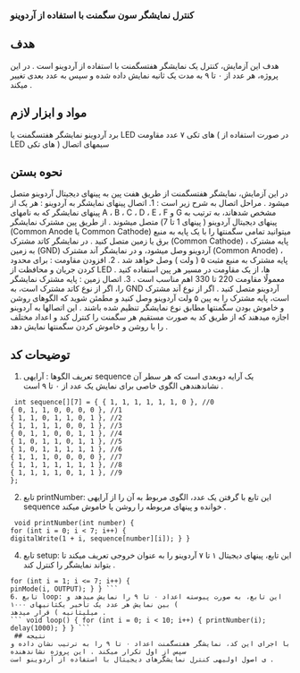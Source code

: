 ### کنترل نمایشگر سون سگمنت با استفاده از آردوینو
## هدف
هدف این آزمایش، کنترل یک نمایشگر هفتسگمنت با استفاده از آردوینو است . در این پروژه، هر عدد از ۰ تا ۹ به مدت یک
ثانیه نمایش داده شده و سپس به عدد بعدی تغییر میکند .
## مواد و ابزار لازم
برد آردوینو
نمایشگر هفتسگمنت یا LED های تکی
۷ عدد مقاومت ( در صورت استفاده از LED های تکی ) سیمهای اتصال
## نحوه بستن
در این آزمایش، نمایشگر هفتسگمنت از طریق هفت پین به پینهای دیجیتال آردوینو متصل میشود . مراحل اتصال به شرح
زیر است : 1. اتصال پینهای نمایشگر به آردوینو : هر یک از پینهای نمایشگر که به نامهای A ، B ، C ، D ، E ، F و G مشخص شدهاند، به ترتیب به پینهای دیجیتال آردوینو
( پینهای 1 تا 7) متصل میشوند . از طریق پین مشترک نمایشگر (Common Anode یا Common Cathode) میتوانید تمامی سگمنتها را با یک پایه
به منبع برق یا زمین متصل کنید . در نمایشگر کاتد مشترک (Common Cathode) ، پایه مشترک به زمین (GND)
آردوینو وصل میشود، و در نمایشگر آند مشترک (Common Anode) ، پایه مشترک به منبع مثبت ۵ ( ولت ) وصل خواهد
شد . 2. افزودن مقاومت : برای محدود کردن جریان و محافظت از LED ها، از یک مقاومت در مسیر هر پین استفاده کنید . معمولًا مقاومت 220 تا
330 اهم مناسب است . 3. اتصال زمین : پایه مشترک نمایشگر را، اگر از نوع کاتد مشترک است، به GND آردوینو متصل کنید . اگر از نوع آند مشترک است، پایه مشترک را به پین ۵ ولت آردوینو وصل کنید و مطمئن شوید که الگوهای روشن و
خاموش بودن سگمنتها مطابق نوع نمایشگر تنظیم شده باشند . این اتصالها به آردوینو اجازه میدهند که از طریق کد به صورت مستقیم هر سگمنت را کنترل کند و اعداد مختلف را با
روشن و خاموش کردن سگمنتها نمایش دهد .
## توضیحات کد
1. تعریف الگوها : آرایهی sequence یک آرایه دوبعدی است که هر سطر آن نشاندهندهی الگوی خاصی برای نمایش یک
عدد از ۰ تا ۹ است .
```
 int sequence[][7] = { { 1, 1, 1, 1, 1, 1, 0 }, //0
{ 0, 1, 1, 0, 0, 0, 0 }, //1
{ 1, 1, 0, 1, 1, 0, 1 }, //2
{ 1, 1, 1, 1, 0, 0, 1 }, //3
{ 0, 1, 1, 0, 0, 1, 1 }, //4
{ 1, 0, 1, 1, 0, 1, 1 }, //5
{ 1, 0, 1, 1, 1, 1, 1 }, //6
{ 1, 1, 1, 0, 0, 0, 0 }, //7
{ 1, 1, 1, 1, 1, 1, 1 }, //8
{ 1, 1, 1, 1, 0, 1, 1 }, //9
};
```
 2. تابع printNumber: این تابع با گرفتن یک عدد، الگوی مربوط به آن را از آرایهی sequence خوانده و پینهای مربوطه را روشن یا خاموش میکند .
```
 void printNumber(int number) {
for (int i = 0; i < 7; i++) {
digitalWrite(1 + i, sequence[number][i]); } }
```
4. تابع setup: این تابع، پینهای دیجیتال ۱ تا ۷ آردوینو را به عنوان خروجی تعریف میکند تا بتواند نمایشگر را کنترل کند .
``` void setup() {
for (int i = 1; i <= 7; i++) {
pinMode(i, OUTPUT); } } ```
6. تابع loop: این تابع، به صورت پیوسته اعداد ۰ تا ۹ را نمایش میدهد و بین نمایش هر عدد یک تأخیر یکثانیهای ۱۰۰۰ (
میلیثانیه ) قرار میدهد .
``` void loop() { for (int i = 0; i < 10; i++) { printNumber(i); delay(1000); } } ```
 ## نتیجه
با اجرای این کد، نمایشگر هفتسگمنت اعداد ۰ تا ۹ را به ترتیب نشان داده و سپس از اول تکرار میکند . این پروژه نشاندهنده
ی اصول اولیهی کنترل نمایشگرهای دیجیتال با استفاده از آردوینو است .
